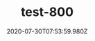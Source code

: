 ---
title: test-800
date: 2020-07-30T07:53:59.980Z
banner_subcontent: asdfsf
category: Research
focus: Developing policy and practice
role: Line manager/supervisor
organisation_size: Large (250+ employees)
industry: Financial & Insurance Services
content: Lorem ipsum dolor sit amet, consectetur adipiscing elit, sed do eiusmod tempor incididunt ut labore et dolore magna aliqua. Ut enim ad minim veniam, quis nostrud exercitation ullamco laboris nisi ut aliquip ex ea commodo consequat. Duis aute irure dolor in reprehenderit in voluptate velit esse cillum dolore eu fugiat nulla pariatur. Excepteur sint occaecat cupidatat non proident, sunt in culpa qui officia deserunt mollit anim id est laborum.
---